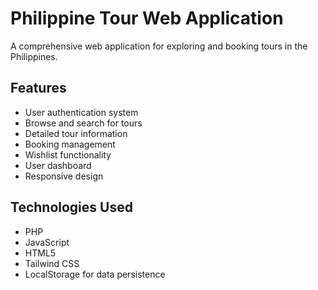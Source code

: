 # Philippine Tour Web Application

A comprehensive web application for exploring and booking tours in the Philippines.

## Features

- User authentication system
- Browse and search for tours
- Detailed tour information
- Booking management
- Wishlist functionality
- User dashboard
- Responsive design

## Technologies Used

- PHP
- JavaScript
- HTML5
- Tailwind CSS
- LocalStorage for data persistence
